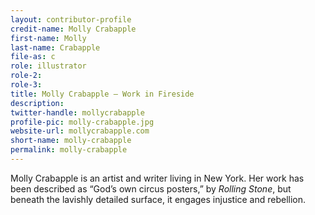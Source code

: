 ```yaml
---
layout: contributor-profile
credit-name: Molly Crabapple
first-name: Molly
last-name: Crabapple
file-as: c
role: illustrator
role-2:
role-3:
title: Molly Crabapple — Work in Fireside
description:
twitter-handle: mollycrabapple
profile-pic: molly-crabapple.jpg
website-url: mollycrabapple.com
short-name: molly-crabapple
permalink: molly-crabapple
---
```

Molly Crabapple is an artist and writer living in New York. Her work has been described as “God’s own circus posters,” by _Rolling Stone_, but beneath the lavishly detailed surface, it engages injustice and rebellion.
